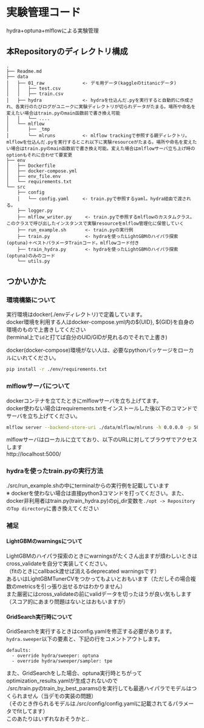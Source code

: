 # 実験管理コード
hydra+optuna+mlflowによる実験管理

## 本Repositoryのディレクトリ構成
```
.
├── Readme.md
├── data
│   ├── 01_raw              <- デモ用データ(kaggleのtitanicデータ)
│   │   ├── test.csv
│   │   ├── train.csv
│   ├── hydra               <- hydraを仕込んだ.pyを実行すると自動的に作成され、各実行のたびログがユニークに実験ディレクトリが切られデータがたまる。場所や命名を変えたい場合はtrain.pyのmain函数前で書き換え可能
│   │   └── ....
│   └── mlflow
│       ├── _tmp
│       └── mlruns          <- mlflow trackingで参照する親ディレクトリ。mlflowを仕込んだ.pyを実行するとこれ以下に実験resourceがたまる。場所や命名を変えたい場合はtrain.pyのmain函数前で書き換え可能。変えた場合はmlflowサーバ立ち上げ時のoptionもそれに合わせて要変更
├── env
│   ├── Dockerfile
│   ├── docker-compose.yml
│   ├── env_file.env
│   └── requirements.txt
└── src
    ├── config
    │   └── config.yaml     <- train.pyで参照するyaml。hydra経由で渡される。
    ├── logger.py
    ├── mlflow_writer.py     <- train.pyで参照するmlflowのカスタムクラス。このクラスで呼び出したインスタンスで実験resourceをmlflow管理化に保管していく
    ├── run_example.sh       <- train.pyの実行例
    ├── train.py             <- hydraを使ったLightGBMのハイパラ探索(optuna)＋ベストパラメータTrainコード。mlflowコード付き
    ├── train_hydra.py       <- hydraを使ったLightGBMのハイパラ探索(optuna)のみのコード
    └── utils.py
```


## つかいかた
### 環境構築について
実行環境はdocker(./envディレクトリ)で定義しています。  
docker環境を利用する人はdocker-compose.yml内の${UID}, ${GID}を自身の環境のもので上書きしてください  
(terminal上で`id`と打てば自分のUID/GIDが見れるのでそれで上書き)  

docker(docker-compose)環境がない人は、必要なpythonパッケージをローカルにいれてください。
``` sh
pip install -r ./env/requirements.txt
```


### mlflowサーバについて
dockerコンテナを立てたときにmlflowサーバを立ち上げてます。  
docker使わない場合はrequirements.txtをインストールした後以下のコマンドでサーバを立ち上げてください。
``` sh
mlflow server --backend-store-uri ./data/mlflow/mlruns -h 0.0.0.0 -p 5000
```
mlflowサーバはローカルに立てており、以下のURLに対してブラウザでアクセスします  
http://localhost:5000/


### hydraを使ったtrain.pyの実行方法
./src/run_example.shの中にterminalからの実行例を記載しています  
※ dockerを使わない場合は直接python3コマンドを打ってください。また、docker非利用者はtrain.py(train_hydra.py)のpj_dir変数を`./opt -> RepositoryのTop directory`に書き換えてください  


### 補足
#### LightGBMのwarningsについて
LightGBMのハイパラ探索のときにwarningsがたくさん出ますが煩わしいときはcross_validateを自分で実装してください。  
（fitのときにcallback渡せば消えるdeprecated warningsです）  
あるいはLightGBMTunerCVをつかってもよいとおもいます（ただしその場合複数のmetricsを引っ張り出せるかはわかりません）  
また厳密にはcross_validateの前にvalidデータを切ったほうが良い気もします（スコア的にあまり問題はないとはおもいますが）

#### GridSearch実行時について
GridSearchを実行するときはconfig.yamlを修正する必要があります。  
`hydra.sweeper`以下の要素と、下記の行をコメントアウトします。
```
defaults:
  - override hydra/sweeper: optuna
  - override hydra/sweeper/sampler: tpe
```
また、GridSearchをした場合、optuna実行時とちがってoptimization_results.yamlが生成されないので  
./src/train.pyのtrain_by_best_params()を実行しても最適ハイパラでモデルはつくられません（当デモの実装の問題）  
（そのとき作られるモデルは./src/config/config.yamlに記載されてるパラメータでfitしてます）  
このあたりはいずれなおそうかと..

